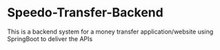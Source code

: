 # Speedo-Transfer-Backend
This is a backend system for a money transfer application/website using SpringBoot to deliver the APIs
